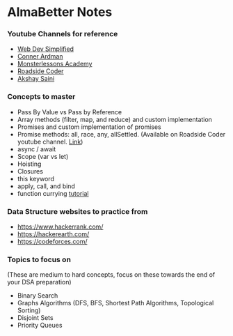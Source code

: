 # AlmaBetter Notes


### Youtube Channels for reference 
 - [Web Dev Simplified](https://www.youtube.com/@WebDevSimplified)
 - [Conner Ardman](https://www.youtube.com/@ConnerArdman)
 - [Monsterlessons Academy](https://www.youtube.com/@MonsterlessonsAcademy)
 - [Roadside Coder](https://www.youtube.com/@RoadsideCoder)
 - [Akshay Saini](https://www.youtube.com/@akshaymarch7)

### Concepts to master

 - Pass By Value vs Pass by Reference
 - Array methods \(filter, map, and reduce\) and custom implementation
 - Promises and custom implementation of promises
 - Promise methods: all, race, any, allSettled. (Available on Roadside Coder youtube channel. [Link](https://www.youtube.com/watch?v=HaJdoFp2OEc))
 - async / await 
 - Scope (var vs let)
 - Hoisting
 - Closures
 - this keyword
 - apply, call, and bind
 - function currying [tutorial](https://www.youtube.com/watch?v=k5TC9i5HonI)


### Data Structure websites to practice from

 - https://www.hackerrank.com/
 - https://hackerearth.com/
 - https://codeforces.com/

### Topics to focus on
(These are medium to hard concepts, focus on these towards the end of your DSA preparation)

 - Binary Search
 - Graphs Algorithms (DFS, BFS, Shortest Path Algorithms, Topological Sorting)
 - Disjoint Sets
 - Priority Queues
